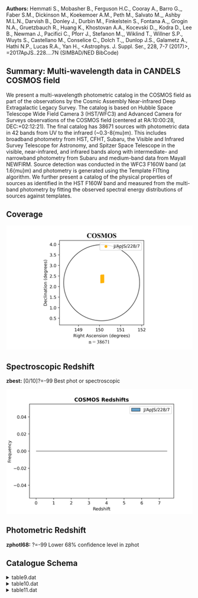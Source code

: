 **Authors:** Hemmati S., Mobasher B., Ferguson H.C., Cooray A., Barro G.,, Faber S.M., Dickinson M., Koekemoer A.M., Peth M., Salvato M.,, Ashby M.L.N., Darvish B., Donley J., Durbin M., Finkelstein S., Fontana A.,, Grogin N.A., Gruetzbauch R., Huang K., Khostovan A.A., Kocevski D.,, Kodra D., Lee B., Newman J., Pacifici C., Pforr J., Stefanon M.,, Wiklind T., Willner S.P., Wuyts S., Castellano M., Conselice C., Dolch T.,, Dunlop J.S., Galametz A., Hathi N.P., Lucas R.A., Yan H., <Astrophys. J. Suppl. Ser., 228, 7-7 (2017)>, =2017ApJS..228....7N (SIMBAD/NED BibCode)

## Summary: Multi-wavelength data in CANDELS COSMOS field 

We present a multi-wavelength photometric catalog in the COSMOS field as part of the observations by the Cosmic Assembly Near-infrared Deep Extragalactic Legacy Survey. The catalog is based on Hubble Space Telescope Wide Field Camera 3 (HST/WFC3) and Advanced Camera for Surveys observations of the COSMOS field (centered at RA:10:00:28, DEC:+02:12:21). The final catalog has 38671 sources with photometric data in 42 bands from UV to the infrared (~0.3-8{mu}m). This includes broadband photometry from HST, CFHT, Subaru, the Visible and Infrared Survey Telescope for Astronomy, and Spitzer Space Telescope in the visible, near-infrared, and infrared bands along with intermediate- and narrowband photometry from Subaru and medium-band data from Mayall NEWFIRM. Source detection was conducted in the WFC3 F160W band (at 1.6{mu}m) and photometry is generated using the Template FITting algorithm. We further present a catalog of the physical properties of sources as identified in the HST F160W band and measured from the multi-band photometry by fitting the observed spectral energy distributions of sources against templates.
## Coverage
![image](https://raw.githubusercontent.com/joshgithubbin/Sherlock-DDF/refs/heads/main/Catalogue%20Plotting/Catalogues/J-ApJS-228-7/Subcatalogues/COSMOS/Plots/fieldcover.png)
## Spectroscopic Redshift 
 
**zbest:** [0/10]?=-99 Best phot or spectroscopic 
 

![image](https://raw.githubusercontent.com/joshgithubbin/Sherlock-DDF/refs/heads/main/Catalogue%20Plotting/Catalogues/J-ApJS-228-7/Subcatalogues/COSMOS/Plots/zspec.png)
## Photometric Redshift 
 
**zphotl68:** ?=-99 Lower 68% confidence level in zphot 
 

## Catalogue Schema

<details>
<summary>table9.dat</summary>

| Bytes    | Format   | Units   | Label      | Explanations                                                            |
|:---------|:---------|:--------|:-----------|:------------------------------------------------------------------------|
| 1- 5     | I5       | ---     | Seq        | SExtractor identifier from F160W image                                  |
| 7- 27    | A21      | ---     | ---        | [CANDELS_COSMOS_F160W_]                                                 |
| 28- 46   | A19      | ---     | ID         | IAU designation (1)                                                     |
| 48- 57   | F10.6    | deg     | RAdeg      | Right Ascension in decimal degrees (J2000)                              |
| 59- 66   | F8.6     | deg     | DEdeg      | Declination in decimal degrees (J2000)                                  |
| 68- 77   | F10.3    | uJy     | APCOR      | [-19091/102557] Aperture correction (2)                                 |
| 79- 88   | E10.3    | uJy     | uCFHT      | [-6.1/5239] CFHT/MegaCam u band flux density                            |
| 90- 98   | E9.3     | uJy     | e_uCFHT    | [0.0006/1.5] Uncertainty in uCFHT                                       |
| 100- 109 | E10.3    | uJy     | gCFHT      | [-10.1/3489] CFHT/MegaCam g band flux density                           |
| 111- 119 | E9.3     | uJy     | e_gCFHT    | [0.0003/1.1] Uncertainty in gCFHT                                       |
| 121- 130 | E10.3    | uJy     | rCFHT      | [-11.1/3520] CFHT/MegaCam r band flux density                           |
| 132- 140 | E9.3     | uJy     | e_rCFHT    | [0.0004/1.2] Uncertainty in rCFHT                                       |
| 142- 151 | E10.3    | uJy     | iCFHT      | [-4.7/2560] CFHT/MegaCam i band flux density                            |
| 153- 161 | E9.3     | uJy     | e_iCFHT    | [0.0006/1.2] Uncertainty in iCFHT                                       |
| 163- 172 | E10.3    | uJy     | zCFHT      | [-13.5/8024] CFHT/MegaCam z band flux density                           |
| 174- 182 | E9.3     | uJy     | e_zCFHT    | [0.001/3] Uncertainty in zCFHT                                          |
| 184- 193 | E10.3    | uJy     | BSub       | [-0.05/199] Subaru/Suprime-Cam B band flux                              |
| 195- 203 | E9.3     | uJy     | e_BSub     | [0.0001/0.3] Uncertainy in BSub                                         |
| 205- 214 | E10.3    | uJy     | gSub       | [-0.3/317] Subaru/Suprime-Cam g band flux                               |
| 216- 224 | E9.3     | uJy     | e_gSub     | [0.0009/0.7] Uncertainy in gSub                                         |
| 226- 235 | E10.3    | uJy     | VSub       | [-0.2/314.1] Subaru/Suprime-Cam V band flux                             |
| 237- 245 | E9.3     | uJy     | e_VSub     | [0.0005/0.4] Uncertainy in VSub                                         |
| 247- 256 | E10.3    | uJy     | rSub       | [-0.2/447.5] Subaru/Suprime-Cam r band flux                             |
| 258- 266 | E9.3     | uJy     | e_rSub     | [0.0004/0.5] Uncertainy in rSub                                         |
| 268- 277 | E10.3    | uJy     | iSub       | [-0.2/667] Subaru/Suprime-Cam i band flux                               |
| 279- 287 | E9.3     | uJy     | e_iSub     | [0.0004/1.2] Uncertainy in iSub                                         |
| 289- 298 | E10.3    | uJy     | zSub       | [-0.8/1000] Subaru/Suprime-Cam z band flux                              |
| 300- 308 | E9.3     | uJy     | e_zSub     | [0.002/0.9] Uncertainy in zSub                                          |
| 310- 319 | E10.3    | uJy     | F606W      | [-3980/21960]?=-99 HST/ACS F606W band flux                              |
| 321- 330 | E10.3    | uJy     | e_F606W    | [0/252]?=-99 Uncertainy in F606W                                        |
| 332- 341 | E10.3    | uJy     | F814W      | [-6487/31500]?=-99 HST/ACS F814W band flux                              |
| 343- 352 | E10.3    | uJy     | e_F814W    | [0/386]?=-99 Uncertainy in F814W                                        |
| 354- 363 | E10.3    | uJy     | F125W      | [/14590]?=-99 HST/WFC3 F125W band flux                                  |
| 365- 374 | E10.3    | uJy     | e_F125W    | [0/13]?=-99 Uncertainy in F125W                                         |
| 376- 385 | E10.3    | uJy     | F160W      | [/27850]?=-99 HST/WFC3 F160W band flux                                  |
| 387- 396 | E10.3    | uJy     | e_F160W    | [0/13]?=-99 Uncertainy in F160W                                         |
| 398- 407 | E10.3    | uJy     | YVISTA     | [-6.3/24760] UltraVISTA Y band flux density                             |
| 409- 417 | E9.3     | uJy     | e_YVISTA   | [0.003/1.4] Uncertainty in YVISTA                                       |
| 419- 428 | E10.3    | uJy     | JVISTA     | [-1.8/12180] UltraVISTA J band flux density                             |
| 430- 438 | E9.3     | uJy     | e_JVISTA   | [0.004/0.8] Uncertainty in JVISTA                                       |
| 440- 449 | E10.3    | uJy     | HVISTA     | [-2.7/19080] UltraVISTA H band flux density                             |
| 451- 459 | E9.3     | uJy     | e_HVISTA   | [0.005/1.4] Uncertainty in HVISTA                                       |
| 461- 470 | E10.3    | uJy     | KsVISTA    | [-2.2/14520] UltraVISTA Ks  band flux density                           |
| 472- 480 | E9.3     | uJy     | e_KsVISTA  | [0.007/0.9] Uncertainty in KsVISTA                                      |
| 482- 491 | E10.3    | uJy     | 3.4IRAC    | [-147/8816] Spitzer/IRAC 3.4um band flux                                |
| 493- 501 | E9.3     | uJy     | e_3.4IRAC  | [0.01/2] Uncertainty in 3.4IRAC                                         |
| 503- 512 | E10.3    | uJy     | 4.5IRAC    | [-93/5790] Spitzer/IRAC 4.5um band flux                                 |
| 514- 522 | E9.3     | uJy     | e_4.5IRAC  | [0.01/1.7] Uncertainty in 4.5IRAC                                       |
| 524- 533 | E10.3    | uJy     | 5.8IRAC    | [-151/5548] Spitzer/IRAC 5.8um band flux                                |
| 535- 544 | E10.3    | uJy     | e_5.8IRAC  | [0.3/39]?=-99 Uncertainty in 5.8IRAC                                    |
| 546- 555 | E10.3    | uJy     | 8.0IRAC    | [-151/3038] Spitzer/IRAC 8.0um band flux                                |
| 557- 566 | E10.3    | uJy     | e_8.0IRAC  | [0.3/45]?=-99 Uncertainty in 8.0IRAC                                    |
| 568- 577 | E10.3    | uJy     | J1NFIRM    | [-224/12030] NEWFIRM J1 band flux density                               |
| 579- 587 | E9.3     | uJy     | e_J1NFIRM  | [0.005/1.5] Uncertainty in J1NFIRM                                      |
| 589- 598 | E10.3    | uJy     | J2NFIRM    | [-159/11400] NEWFIRM J2 band flux density                               |
| 600- 608 | E9.3     | uJy     | e_J2NFIRM  | [0.008/2.2] Uncertainty in J2NFIRM                                      |
| 610- 619 | E10.3    | uJy     | J3NFIRM    | [-165/9385] NEWFIRM J3 band flux density                                |
| 621- 629 | E9.3     | uJy     | e_J3NFIRM  | [0.009/4] Uncertainty in J3NFIRM                                        |
| 631- 640 | E10.3    | uJy     | H1NFIRM    | [-144/16760] NEWFIRM H1 band flux density                               |
| 642- 650 | E9.3     | uJy     | e_H1NFIRM  | [0.01/6.3] Uncertainty in H1NFIRM                                       |
| 652- 661 | E10.3    | uJy     | H2NFIRM    | [-309/18360] NEWFIRM H2 band flux density                               |
| 663- 671 | E9.3     | uJy     | e_H2NFIRM  | [0.02/5] Uncertainty in H2NFIRM                                         |
| 673- 682 | E10.3    | uJy     | KNFIRM     | [-214/18980] NEWFIRM K band flux density                                |
| 684- 692 | E9.3     | uJy     | e_KNFIRM   | [0.02/17] Uncertainty in KNFIRM                                         |
| 694- 703 | E10.3    | uJy     | Sub427     | [-1/1967] Subaru IB427 (4263{AA}) band flux                             |
| 705- 713 | E9.3     | uJy     | e_Sub427   | [0.0009/1.1] Uncertainty in Sub427                                      |
| 715- 724 | E10.3    | uJy     | Sub464     | [-1.7/2521] Subaru IB464 (4635{AA}) band flux                           |
| 726- 734 | E9.3     | uJy     | e_Sub464   | [0.002/1.4] Uncertainty in Sub464                                       |
| 736- 745 | E10.3    | uJy     | Sub484     | [-0.5/665] Subaru IA484 (4849{AA}) band flux                            |
| 747- 755 | E9.3     | uJy     | e_Sub484   | [0.0008/0.8] Uncertainty in Sub484                                      |
| 757- 766 | E10.3    | uJy     | Sub505     | [-1.1/1724] Subaru IB505 (5062{AA}) band flux                           |
| 768- 776 | E9.3     | uJy     | e_Sub505   | [0.001/1] Uncertainty in Sub505                                         |
| 778- 787 | E10.3    | uJy     | Sub527     | [-0.2/747] Subaru IA527 (5261{AA}) band flux                            |
| 789- 797 | E9.3     | uJy     | e_Sub527   | [0.0007/0.8] Uncertainty in Sub527                                      |
| 799- 808 | E10.3    | uJy     | Sub574     | [-3.2/1584] Subaru IB574 (5764{AA}) band flux                           |
| 810- 818 | E9.3     | uJy     | e_Sub574   | [0.002/1.1] Uncertainty in Sub574                                       |
| 820- 829 | E10.3    | uJy     | Sub624     | [-1.7/903] Subaru IA624 (6232{AA}) band flux                            |
| 831- 839 | E9.3     | uJy     | e_Sub624   | [0.0008/0.8] Uncertainty in Sub624                                      |
| 841- 850 | E10.3    | uJy     | Sub679     | [-3/1456] Subaru IA679 (6780{AA}) band flux                             |
| 852- 860 | E9.3     | uJy     | e_Sub679   | [0.001/1] Uncertainty in Sub679                                         |
| 862- 871 | E10.3    | uJy     | Sub709     | [-1.3/933] Subaru IB709 (7073{AA}) band flux                            |
| 873- 881 | E9.3     | uJy     | e_Sub709   | [0.001/0.8] Uncertainty in Sub709                                       |
| 883- 892 | E10.3    | uJy     | Sub711     | [-1.8/2031] Subaru NB711 (7120{AA}) band flux                           |
| 894- 902 | E9.3     | uJy     | e_Sub711   | [0.001/1.2] Uncertainty in Sub711                                       |
| 904- 913 | E10.3    | uJy     | Sub738     | [-2/978] Subaru IA738 (7361{AA}) band flux                              |
| 915- 923 | E9.3     | uJy     | e_Sub738   | [0.001/0.9] Uncertainty in Sub738                                       |
| 925- 934 | E10.3    | uJy     | Sub767     | [-1.9/1485] Subaru IA767 (7684{AA}) band flux                           |
| 936- 944 | E9.3     | uJy     | e_Sub767   | [0.002/1] Uncertainty in Sub767                                         |
| 946- 955 | E10.3    | uJy     | Sub816     | [-2/1537] Subaru NB816 (8149{AA}) band flux                             |
| 957- 965 | E9.3     | uJy     | e_Sub816   | [0.001/1] Uncertainty in Sub816                                         |
| 967- 976 | E10.3    | uJy     | Sub827     | [-4.6/1307] Subaru IB827 (8244{AA}) band flux                           |
| 978- 986 | E9.3     | uJy     | e_Sub827   | [0.002/1] Uncertainty in Sub827                                         |
| 988- 994 | F7.3     | pix     | FWHM       | [-2.3/444] SExtractor F160W image Full-Width                            |
| 996- 996 | I1       | ---     | Flag       | [0/2]? Photometry flag (0=good) (3)                                     |
| 998-1001 | F4.2     | ---     | G/S        | SExtractor stellar classification; 1=Star                               |
| 6491     | names    | have    | a          | format JHHMMSS.ss+DDMMS.ss with a missing "0" in arcseconds             |
| 3        | bands.   | Note    | (3):       | Photometry flag as follows:                                             |
| 0        | =        | good    | photometry | 1 = bright stars and spikes associated with those stars; photometry for |
| 2        | =        | edges   | of         | the image as measured from the F160W rms maps.                          |

**Note**: Warning: the format should be JHHMMSS.ss+DDMMSS.s but 6491 names
    have a format JHHMMSS.ss+DDMMS.ss with a missing "0" in arcseconds
    (format should be JHHMMSS.ss+DDMM0S.s). Note added by CDS (a column with
    corrected names is added in VizieR).
Note (2): F160W FLUX AUTO/FLUX ISO, applied to ACS and WFC3 bands.
Note (3): Photometry flag as follows:
    0 = good photometry
    1 = bright stars and spikes associated with those stars; photometry for
         objects contaminated by this would be unreliable
    2 = edges of the image as measured from the F160W rms maps.

</details>

<details>
<summary>table10.dat</summary>

| Bytes   | Format      | Units               | Label      | Explanations                                          |
|:--------|:------------|:--------------------|:-----------|:------------------------------------------------------|
| 1- 5    | I5          | ---                 | Seq        | SExtractor identifier from F160W image                |
| 7- 14   | F8.4        | ---                 | zspec      | [0.0027/2.5]?=-99 Spectroscopic redshift              |
| 16- 18  | I3          | ---                 | q_zspec    | [-99/3] Quality flag on zspec (1)                     |
| 20- 26  | F7.3        | ---                 | Wuyts      | [0/10]?=-99 Wuyts photometric redshift (2)            |
| 28- 34  | F7.3        | ---                 | 68lWuyts   | ?=-99 Lower 68% confidence level in 68lWuyts          |
| 36- 42  | F7.3        | ---                 | 68uWuyts   | ?=-99 Upper 68% confidence level in 68uWuyts          |
| 44- 50  | F7.3        | ---                 | 95lWuyts   | ?=-99 Lower 95% confidence level in 95lWuyts          |
| 52- 58  | F7.3        | ---                 | 95uWuyts   | ?=-99 Upper 95% confidence level in 95uWuyts          |
| 60- 65  | F6.3        | ---                 | Pforr      | [0.001/10] Pforr photometric redshift (2)             |
| 67- 71  | F5.3        | ---                 | 68lPforr   | Lower 68% confidence level in 68lPforr                |
| 73- 78  | F6.3        | ---                 | 68uPforr   | Upper 68% confidence level in 68uPforr                |
| 80- 84  | F5.3        | ---                 | 95lPforr   | Lower 95% confidence level in 95lPforr                |
| 86- 91  | F6.3        | ---                 | 95uPforr   | Upper 95% confidence level in 95uPforr                |
| 93- 98  | F6.3        | ---                 | Wiklind    | [0.05/10] Wiklind photometric redshift (2)            |
| 100-104 | F5.3        | ---                 | 68lWiklind | Lower 68% confidence level in 68lWiklind              |
| 106-111 | F6.3        | ---                 | 68uWiklind | Upper 68% confidence level in 68uWiklind              |
| 113-117 | F5.3        | ---                 | 95lWiklind | Lower 95% confidence level in 95lWiklind              |
| 119-124 | F6.3        | ---                 | 95uWiklind | Upper 95% confidence level in 95uWiklind              |
| 126-130 | F5.3        | ---                 | Finkel     | [0/10] Finkelstein photometric redshift (2)           |
| 132-136 | F5.3        | ---                 | 68lFinkel  | Lower 68% confidence level in 68lFinkel               |
| 138-142 | F5.3        | ---                 | 68uFinkel  | Upper 68% confidence level in 68uFinkel               |
| 144-148 | F5.3        | ---                 | 95lFinkel  | Lower 95% confidence level in 95lFinkel               |
| 150-154 | F5.3        | ---                 | 95uFinkel  | Upper 95% confidence level in 95uFinkel               |
| 156-162 | F7.3        | ---                 | Gruetz     | [0/10]?=-99 Gruetz photometric redshift (2)           |
| 164-170 | F7.3        | ---                 | 68lGruetz  | ?=-99 Lower 68% confidence level in 68lGruetz         |
| 172-178 | F7.3        | ---                 | 68uGruetz  | ?=-99 Upper 68% confidence level in 68uGruetz         |
| 180-186 | F7.3        | ---                 | 95lGruetz  | ?=-99 Lower 95% confidence level in 95lGruetz         |
| 188-194 | F7.3        | ---                 | 95uGruetz  | ?=-99 Upper 95% confidence level in 95uGruetz         |
| 196-202 | F7.3        | ---                 | Salvato    | [0.03/10]?=-99 Salvato photometric                    |
| 204-210 | F7.3        | ---                 | 68lSalvato | ?=-99 Lower 68% confidence level in 68lSalvato        |
| 212-218 | F7.3        | ---                 | 68uSalvato | ?=-99 Upper 68% confidence level in 68uSalvato        |
| 220-224 | F5.3        | ---                 | 95lSalvato | Lower 95% confidence level in 95lSalvato              |
| 226-230 | F5.3        | ---                 | 95uSalvato | Upper 95% confidence level in 95uSalvato              |
| 1       | =           | secure              | (418       | occurrences),                                         |
| 2       | =           | intermediate        | (114       | occurrences),                                         |
| 3       | =           | uncertain           | (116       | occurrences),                                         |
| 99      | =           | no                  | value      | (38023 occurrences).                                  |
| 7       | in          | Appendix            | B,         | excerpt below:                                        |
| 418     | Brammer+    | 2008ApJ...686.1503B | Erb+       | 2010ApJ...719.1168E                                   |
| 05      | Bolzonella+ | 2000A&A...363..476B | Maraston   | 2005MNRAS.362..799M                                   |
| 03      | Wiklind+    | 2008ApJ...676..781W | Wuyts      | EAZY    EAZY             Brammer+ 2008ApJ...686.1503B |

**Note**: Quality flag as follows:
    1 = secure (418 occurrences),
    2 = intermediate (114 occurrences),
    3 = uncertain (116 occurrences),
  -99 = no value (38023 occurrences).
Note (2): References for each of these model codes are provided in Table 7
          in Appendix B, excerpt below:
 
 PI           Code    Template Set     References
 
 Finkelstein  EAZY    EAZY+BX418       Brammer+ 2008ApJ...686.1503B
                                       Erb+ 2010ApJ...719.1168E
 Gruetzbauch  EAZY    EAZY             Brammer+ 2008ApJ...686.1503B
 Pforr        HyperZ  Maraston05       Bolzonella+ 2000A&A...363..476B
                                       Maraston 2005MNRAS.362..799M
 Salvato      LePhare BC03+Polletta    Arnouts & Ilbert 2011ascl.soft08009A
                                       Bruzual & Charlot 2003MNRAS.344.1000B
                                       Polletta+ 2007ApJ...663...81P
 Wiklind      WikZ    BC03             Wiklind+ 2008ApJ...676..781W
 Wuyts        EAZY    EAZY             Brammer+ 2008ApJ...686.1503B

</details>

<details>
<summary>table11.dat</summary>

| Bytes   | Format   | Units   | Label     | Explanations                                     |
|:--------|:---------|:--------|:----------|:-------------------------------------------------|
| 1- 5    | I5       | ---     | Seq       | SExtractor identifier from F160W image           |
| 7- 12   | F6.3     | mag     | Hmag      | [12.7/32.6]?=99 F160W SExtractor MAG AUTO        |
| 14- 14  | I1       | ---     | PFlag     | [0/2] Photometry flag (0=good; otherwise         |
| 16- 19  | F4.2     | ---     | G/S       | SExtractor stellar classification; 1=Star        |
| 21- 21  | I1       | ---     | AGN       | AGN flag; 1=AGN                                  |
| 23- 30  | F8.4     | ---     | zbest     | [0/10]?=-99 Best phot or spectroscopic           |
| 32- 39  | F8.4     | ---     | zspec     | [0/5.7]?=-99 Spectroscopic redshift              |
| 41- 43  | I3       | ---     | q_zspec   | [-99/3] Quality of zspec; 1=good                 |
| 45- 49  | F5.3     | ---     | zphot     | [0/10] Photometric redshift                      |
| 51- 56  | F6.2     | ---     | zphotl68  | ?=-99 Lower 68% confidence level in zphot        |
| 58- 62  | F5.2     | ---     | zphotu68  | Upper 68% confidence level in zphot              |
| 64- 69  | F6.2     | ---     | zphotl95  | ?=-99 Lower 95% confidence level in zphot        |
| 71- 75  | F5.2     | ---     | zphotu95  | Upper 95% confidence level in zphot              |
| 77- 82  | F6.2     | ---     | zCOSMOS   | [0/10]?=-99 COSMOS catalog photometric           |
| 84- 91  | E8.2     | [Msun]  | Mass      | [4.2/14] Log CANDELS reference median stellar    |
| 93-100  | E8.2     | [Msun]  | e_Mass    | [0.006/6] Standard deviation on Mass             |
| 102-109 | E8.2     | [Msun]  | Mneb      | [3.4/13.6] Log median stellar mass include       |
| 111-119 | E9.2     | [Msun]  | e_Mneb    | [0/4]?=-99 Standard deviation on Mneb            |
| 121-126 | F6.2     | [Msun]  | M14cons   | [-43/12.1] Log stellar mass from                 |
| 128-133 | F6.2     | [Msun]  | M11tau    | [7/12]?=-99 Log stellar mass from                |
| 135-139 | F5.2     | [Msun]  | M6tauNEB  | [1.5/14] Log stellar mass from                   |
| 141-146 | F6.2     | [Msun]  | M13tau    | [3.9/14.4]?=-99 Log stellar mass from            |
| 148-152 | F5.2     | [Msun]  | M12       | [-9/13.1] Log stellar mass from Method 12        |
| 154-158 | F5.2     | [Msun]  | M6tau     | [1.5/13.7] Log stellar mass from Method 6_tau    |
| 160-164 | F5.2     | [Msun]  | M2tau     | [3.7/14] Log stellar mass from Method 2_tau      |
| 166-170 | F5.2     | [Msun]  | M6deltau  | [1.7/13.5] Log stellar mass from                 |
| 172-176 | F5.2     | [Msun]  | M6invtau  | [1.5/13.4] Log stellar mass from                 |
| 178-183 | F6.2     | [Msun]  | M10       | [2.6/14]?=-99 Log stellar mass from Method 10    |
| 185-190 | F6.2     | [Msun]  | M4        | [1.3/14]?=-99 Log stellar mass from Method 4     |
| 192-197 | F6.2     | [Msun]  | M14lin    | [6.3/12]?=-99 Log stellar mass from              |
| 199-204 | F6.2     | [Msun]  | M14deltau | [6.3/12]?=-99 Log stellar mass from              |
| 206-211 | F6.2     | [Msun]  | M14tau    | [6.3/11.8]?=-99 Log stellar mass from            |
| 213-218 | F6.2     | [Msun]  | M14inctau | [6.3/12.1]?=-99 Log stellar mass from            |
| 220-225 | F6.2     | [Msun]  | M14       | [6.3/11.7]?=-99 Log stellar mass                 |
| 14      | 227-234  | E8.2    | [Msun]    | Mneblin   [3.4/13.6] Log median stellar mass (1) |
| 236-244 | E9.2     | [Msun]  | e_Mneblin | [0/194]?=-99 Standard deviation                  |
| 246-253 | E8.2     | [Msun]  | Mlin      | [4.5/13.8] Log median stellar mass (2)           |
| 255-262 | E8.2     | [Msun]  | e_Mlin    | [0.006/102000] Standard deviation in Mlin        |

**Note**: Including nebular component calculated by the Hodges-Lehmann
          estimator in the linear space and standard deviation.
Note (2): With no nebular component calculated by the Hodges-Lehmann estimator
          in the linear space and standard deviation.

</details>
